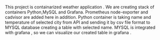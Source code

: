 This project is containarized weather application . We are creating stack of containers Python,MySQL and Grafana. Prometheus node-exporter and cadvisor are added here in addition. Python container is taking name and temperature of selected city from API and sending it by csv file format to MYSQL database creating a table with selected name. MYSQL is integrated with grafana , so we can visualize our created table in grafana .